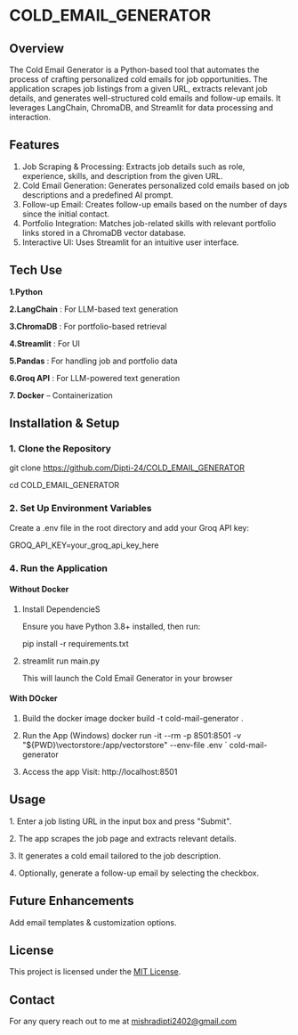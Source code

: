 # COLD_EMAIL_GENERATOR

## Overview

The Cold Email Generator is a Python-based tool that automates the process of crafting personalized cold emails for job opportunities. The application scrapes job listings from a given URL, extracts relevant job details, and generates well-structured cold emails and follow-up emails. It leverages LangChain, ChromaDB, and Streamlit for data processing and interaction.

## Features

1. Job Scraping & Processing: Extracts job details such as role, experience, skills, and description from the given URL.
2. Cold Email Generation: Generates personalized cold emails based on job descriptions and a predefined AI prompt.
3. Follow-up Email: Creates follow-up emails based on the number of days since the initial contact.
4. Portfolio Integration: Matches job-related skills with relevant portfolio links stored in a ChromaDB vector database.
5. Interactive UI: Uses Streamlit for an intuitive user interface.

## Tech Use

**1.Python**

**2.LangChain**  : For LLM-based text generation

**3.ChromaDB** : For portfolio-based retrieval

**4.Streamlit**  : For UI

**5.Pandas** :  For handling job and portfolio data

**6.Groq API** : For LLM-powered text generation

**7. Docker** – Containerization

## Installation & Setup

### 1️. Clone the Repository

 git clone https://github.com/Dipti-24/COLD_EMAIL_GENERATOR

 cd COLD_EMAIL_GENERATOR

### 2. Set Up Environment Variables

 Create a .env file in the root directory and add your Groq API key:

 GROQ_API_KEY=your_groq_api_key_here

### 4️. Run the Application

#### Without Docker
1. Install DependencieS

   Ensure you have Python 3.8+ installed, then run:

   pip install -r requirements.txt


2. streamlit run main.py

   This will launch the Cold Email Generator in your browser

#### With DOcker
1. Build the docker image
   docker build -t cold-mail-generator .
   
2. Run the App (Windows)
  docker run -it --rm -p 8501:8501   -v "${PWD}\vectorstore:/app/vectorstore" --env-file .env ` cold-mail-generator

3. Access the app
   Visit: http://localhost:8501


## Usage

1️. Enter a job listing URL in the input box and press "Submit".

2️. The app scrapes the job page and extracts relevant details.

3️. It generates a cold email tailored to the job description.

4️. Optionally, generate a follow-up email by selecting the checkbox.

## Future Enhancements

Add email templates & customization options.

## License

This project is licensed under  the [MIT License](https://github.com/Dipti-24/COLD_EMAIL_GENERATOR?tab=MIT-1-ov-file#). 

## Contact
For any query reach out to me at mishradipti2402@gmail.com

